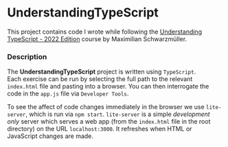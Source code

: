 # UnderstandingTypeScript
This project contains code I wrote while following the [Understanding TypeScript - 2022 Edition](https://www.udemy.com/course/understanding-typescript/) course by Maximilian Schwarzmüller.

### Description
The __UnderstandingTypeScript__ project is written using `TypeScript`.\
Each exercise can be run by selecting the full path to the relevant `index.html`
file and pasting into a browser. You can then interrogate the code in the `app.js` file via 
`Developer Tools`.

To see the affect of code changes immediately in the browser we use `lite-server`, which is run via `npm start`.
`lite-server` is a simple _development only_ server which serves a web app (from the `index.html` file in the 
root directory) on the URL `localhost:3000`. It refreshes when HTML or JavaScript changes are made.
